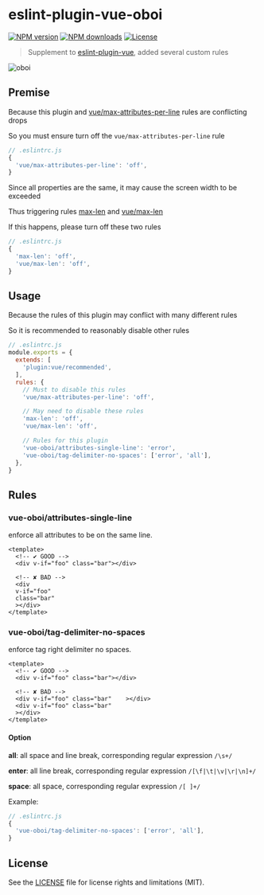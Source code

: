 # eslint-plugin-vue-oboi

[![NPM version](https://img.shields.io/npm/v/eslint-plugin-vue-oboi.svg?style=flat)](https://npmjs.org/package/eslint-plugin-vue-oboi)
[![NPM downloads](https://img.shields.io/npm/dm/eslint-plugin-vue-oboi.svg?style=flat)](https://npmjs.org/package/eslint-plugin-vue-oboi)
[![License](https://img.shields.io/github/license/maxming2333/eslint-plugin-vue-oboi.svg?style=flat)](https://github.com/maxming2333/eslint-plugin-vue-oboi/blob/master/LICENSE.md)

> Supplement to [eslint-plugin-vue](https://github.com/vuejs/eslint-plugin-vue), added several custom rules

![oboi](https://user-images.githubusercontent.com/8816730/74127556-ef3d0800-4c15-11ea-91e4-4d55707fe678.gif)

## Premise

Because this plugin and [vue/max-attributes-per-line](https://github.com/vuejs/eslint-plugin-vue/blob/master/docs/rules/max-attributes-per-line.md) rules are conflicting drops

So you must ensure turn off the `vue/max-attributes-per-line` rule

```js
// .eslintrc.js
{
  'vue/max-attributes-per-line': 'off',
}
```

Since all properties are the same, it may cause the screen width to be exceeded

Thus triggering rules [max-len](https://eslint.org/docs/rules/max-len) and [vue/max-len](https://github.com/vuejs/eslint-plugin-vue/blob/master/docs/rules/max-len.md)

If this happens, please turn off these two rules

```js
// .eslintrc.js
{
  'max-len': 'off',
  'vue/max-len': 'off',
}
```

## Usage

Because the rules of this plugin may conflict with many different rules

So it is recommended to reasonably disable other rules

```js
// .eslintrc.js
module.exports = {
  extends: [
    'plugin:vue/recommended',
  ],
  rules: {
    // Must to disable this rules
    'vue/max-attributes-per-line': 'off',

    // May need to disable these rules
    'max-len': 'off',
    'vue/max-len': 'off',

    // Rules for this plugin
    'vue-oboi/attributes-single-line': 'error',
    'vue-oboi/tag-delimiter-no-spaces': ['error', 'all'],
  },
}
```

## Rules

### vue-oboi/attributes-single-line

enforce all attributes to be on the same line.

```vue
<template>
  <!-- ✔ GOOD -->
  <div v-if="foo" class="bar"></div>

  <!-- ✘ BAD -->
  <div
  v-if="foo"
  class="bar"
  ></div>
</template>
```

### vue-oboi/tag-delimiter-no-spaces

enforce tag right delimiter no spaces.

```vue
<template>
  <!-- ✔ GOOD -->
  <div v-if="foo" class="bar"></div>

  <!-- ✘ BAD -->
  <div v-if="foo" class="bar"    ></div>
  <div v-if="foo" class="bar"
  ></div>
</template>
```

#### Option

**all**: all space and line break, corresponding regular expression `/\s+/`

**enter**: all line break, corresponding regular expression `/[\f|\t|\v|\r|\n]+/`

**space**: all space, corresponding regular expression `/[ ]+/`

Example:

```js
// .eslintrc.js
{
  'vue-oboi/tag-delimiter-no-spaces': ['error', 'all'],
}
```

## License

See the [LICENSE](LICENSE) file for license rights and limitations (MIT).